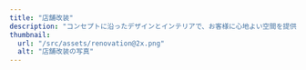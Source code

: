 ```yaml
---
title: "店舗改装"
description: "コンセプトに沿ったデザインとインテリアで、お客様に心地よい空間を提供します。利便性と効率性の向上、衛生と安全性も重視。"
thumbnail:
  url: "/src/assets/renovation@2x.png"
  alt: "店舗改装の写真"
---
```

